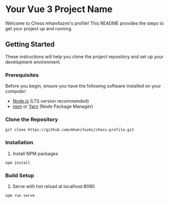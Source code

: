 # Your Vue 3 Project Name

Welcome to Chess mhanifazmi's profile! This README provides the steps to get your project up and running.

## Getting Started

These instructions will help you clone the project repository and set up your development environment.

### Prerequisites

Before you begin, ensure you have the following software installed on your computer:

- [Node.js](https://nodejs.org/) (LTS version recommended)
- [npm](https://www.npmjs.com/) or [Yarn](https://classic.yarnpkg.com/en/) (Node Package Manager)

### Clone the Repository

```
git clone https://github.com/mhanifazmi/chess-profile.git

```

### Installation

1. Install NPM packages
```
npm install

```

### Build Setup

1. Serve with hot reload at localhost:8080
```
npm run serve

```
